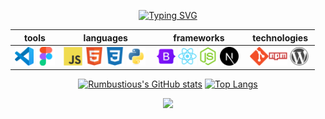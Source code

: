 <div id="quote" align="center"> 


[![Typing SVG](https://readme-typing-svg.herokuapp.com?font=Fira+Code&weight=500&pause=500&color=E7F73F&width=435&lines=Code+your+dreams+into+reality)](https://git.io/typing-svg)
</div>


<div  align="center">

| tools | languages | frameworks | technologies |
| --- | --- | --- | --- |
|<div align="center"><img src="https://github.com/devicons/devicon/blob/master/icons/vscode/vscode-original.svg" title="" alt="J" width="30" height="30"/>&nbsp;<img src="https://github.com/devicons/devicon/blob/master/icons/figma/figma-original.svg" title="" alt="J" width="30" height="30"/></div>|<div align="center"><img src="https://github.com/devicons/devicon/blob/master/icons/javascript/javascript-original.svg" title="" alt="J" width="30" height="30"/>&nbsp;<img src="https://github.com/devicons/devicon/blob/master/icons/html5/html5-original.svg" title="" alt="J" width="30" height="30"/>&nbsp;<img src="https://github.com/devicons/devicon/blob/master/icons/css3/css3-plain.svg" title="" alt="J" width="30" height="30"/>&nbsp;<img src="https://github.com/devicons/devicon/blob/master/icons/python/python-original.svg" title="" alt="J" width="30" height="30"/>&nbsp;</div>|<div align="center"><img src="https://github.com/devicons/devicon/blob/master/icons/bootstrap/bootstrap-original.svg" title="" alt="J" width="30" height="30"/>&nbsp;<img src="https://github.com/devicons/devicon/blob/master/icons/react/react-original.svg" title="" alt="J" width="30" height="30"/>&nbsp;<img src="https://github.com/devicons/devicon/blob/master/icons/nodejs/nodejs-original.svg" title="" alt="J" width="30" height="30"/>&nbsp;<img src="https://github.com/devicons/devicon/blob/master/icons/nextjs/nextjs-original.svg" title="" alt="J" width="30" height="30"/>&nbsp;</div>|<div align="center"><img src="https://github.com/devicons/devicon/blob/master/icons/git/git-original.svg" title="" alt="J" width="30" height="30"/><img src="https://github.com/devicons/devicon/blob/master/icons/npm/npm-original-wordmark.svg" title="" alt="J" width="30" height="30"/>&nbsp;<img src="https://github.com/devicons/devicon/blob/master/icons/wordpress/wordpress-plain.svg" title="" alt="J" width="30" height="30"/>&nbsp;</div> |
</div>


     
<div align="center">

   [![Rumbustious's GitHub stats](https://github-readme-stats.vercel.app/api?username=rumbustious&theme=onedark)](https://github.com/rumbustious/github-readme-stats) 
[![Top Langs](https://github-readme-stats.vercel.app/api/top-langs/?username=rumbustious&layout=compact&theme=onedark)](https://github.com/rumbustious/github-readme-stats)     
</div>


<div align="center"> 

  ![](https://komarev.com/ghpvc/?username=rumbustious&color=yellow)
    
 </div>
